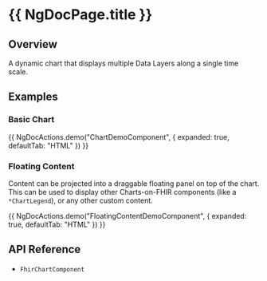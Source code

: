 # {{ NgDocPage.title }}

## Overview

A dynamic chart that displays multiple Data Layers along a single time scale.

## Examples

### Basic Chart

{{ NgDocActions.demo("ChartDemoComponent", { expanded: true, defaultTab: "HTML" }) }}

### Floating Content

Content can be projected into a draggable floating panel on top of the chart. This can be used to display other Charts-on-FHIR components (like a `*ChartLegend`), or any other custom content.

{{ NgDocActions.demo("FloatingContentDemoComponent", { expanded: true, defaultTab: "HTML" }) }}

## API Reference

- `FhirChartComponent`
